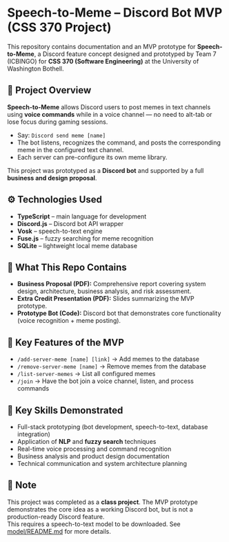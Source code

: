 # Speech-to-Meme – Discord Bot MVP (CSS 370 Project)

This repository contains documentation and an MVP prototype for **Speech-to-Meme**, a Discord feature concept designed and prototyped by Team 7 (ICBINGO) for **CSS 370 (Software Engineering)** at the University of Washington Bothell.  

## 📖 Project Overview
**Speech-to-Meme** allows Discord users to post memes in text channels using **voice commands** while in a voice channel — no need to alt-tab or lose focus during gaming sessions.  

- Say: `Discord send meme [name]`  
- The bot listens, recognizes the command, and posts the corresponding meme in the configured text channel.  
- Each server can pre-configure its own meme library.  

This project was prototyped as a **Discord bot** and supported by a full **business and design proposal**.  

## ⚙️ Technologies Used
- **TypeScript** – main language for development  
- **Discord.js** – Discord bot API wrapper  
- **Vosk** – speech-to-text engine  
- **Fuse.js** – fuzzy searching for meme recognition  
- **SQLite** – lightweight local meme database  

## 📝 What This Repo Contains
- **Business Proposal (PDF):** Comprehensive report covering system design, architecture, business analysis, and risk assessment.  
- **Extra Credit Presentation (PDF):** Slides summarizing the MVP prototype.  
- **Prototype Bot (Code):** Discord bot that demonstrates core functionality (voice recognition + meme posting).  

## 🔑 Key Features of the MVP
- `/add-server-meme [name] [link]` → Add memes to the database  
- `/remove-server-meme [name]` → Remove memes from the database  
- `/list-server-memes` → List all configured memes  
- `/join` → Have the bot join a voice channel, listen, and process commands  

## 🔑 Key Skills Demonstrated
- Full-stack prototyping (bot development, speech-to-text, database integration)  
- Application of **NLP** and **fuzzy search** techniques  
- Real-time voice processing and command recognition  
- Business analysis and product design documentation  
- Technical communication and system architecture planning  

## 📌 Note
This project was completed as a **class project**. The MVP prototype demonstrates the core idea as a working Discord bot, but is not a production-ready Discord feature.  
This requires a speech-to-text model to be downloaded. See [model/README.md](./model/README.md) for more details.
